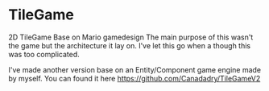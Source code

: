 TileGame
========

2D TileGame Base on Mario gamedesign
The main purpose of this wasn't the game but the architecture it lay on. 
I've let this go when a though this was too complicated.

I've made another version base on an Entity/Component game engine made by myself. You can found it here https://github.com/Canadadry/TileGameV2
